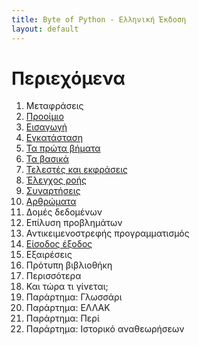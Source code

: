 ```yaml
---
title: Byte of Python - Ελληνική Έκδοση
layout: default
---
```


Περιεχόμενα
===========

1. Μεταφράσεις
2. [Προοίμιο](preface.html)
3. [Εισαγωγή](introduction.html)
4. [Εγκατάσταση](installation.html)
5. [Τα πρώτα βήματα](first_steps.html)
6. [Τα βασικά](basics.html)
7. [Τελεστές και εκφράσεις](operators_and_expressions.html)
8. [Έλεγχος ροής](control_flow.html)
9. [Συναρτήσεις](functions.html)
10. [Αρθρώματα](modules.html)
11. Δομές δεδομένων
12. Επίλυση προβλημάτων
13. Αντικειμενοστρεφής προγραμματισμός
14. [Είσοδος έξοδος](input_output.html)
15. Εξαιρέσεις
16. Πρότυπη βιβλιοθήκη
17. Περισσότερα
18. Και τώρα τι γίνεται;
19. Παράρτημα: Γλωσσάρι
20. Παράρτημα: ΕΛΛΑΚ
21. Παράρτημα: Περί
22. Παράρτημα: Ιστορικό αναθεωρήσεων

